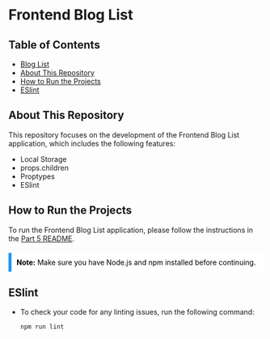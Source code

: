 # Frontend Blog List

## Table of Contents

- [Blog List](#blog-list)
- [About This Repository](#about-this-repository)
- [How to Run the Projects](#how-to-run-the-projects)
- [ESlint](#eslint)

## About This Repository

This repository focuses on the development of the Frontend Blog List application, which includes the following features:

- Local Storage
- props.children
- Proptypes
- ESlint

## How to Run the Projects

To run the Frontend Blog List application, please follow the instructions in the [Part 5 README](../README.md#how-to-run-the-projects).

<div style="background-color: #ffffff; border-left: 6px solid #2196F3; padding: 10px; color: #000000; margin: 20px 0;">
  <strong>Note:</strong> Make sure you have Node.js and npm installed before continuing.
</div>

## ESlint

- To check your code for any linting issues, run the following command:
    ```bash
    npm run lint